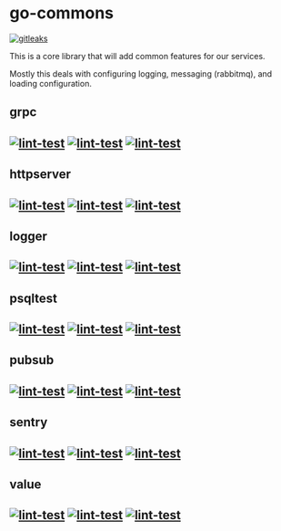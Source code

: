 # go-commons
[![gitleaks](https://img.shields.io/badge/protected%20by-gitleaks-blue)](https://github.com/zricethezav/gitleaks-action)

This is a core library that will add common features for our services.

Mostly this deals with configuring logging, messaging (rabbitmq), and loading configuration.

## grpc
[![lint-test](https://github.com/purposeinplay/go-commons/actions/workflows/lint-test_grpc.yml/badge.svg)](https://github.com/purposeinplay/go-commons/actions/workflows/lint-test_grpc.yml?query=workflow%3ALint+%26+Test+grpc+)
[![lint-test](https://github.com/purposeinplay/go-commons/actions/workflows/codeql_grpc.yaml/badge.svg)](https://github.com/purposeinplay/go-commons/actions/workflows/codeql_grpc.yaml?query=workflow%3A%22CodeQL+grpc%22++)
[![lint-test](https://github.com/purposeinplay/go-commons/actions/workflows/grype_grpc.yaml/badge.svg)](https://github.com/purposeinplay/go-commons/actions/workflows/grype_grpc.yaml?query=workflow%3A%22Grype+grpc%22)
---
## httpserver
[![lint-test](https://github.com/purposeinplay/go-commons/actions/workflows/lint-test_httpserver.yml/badge.svg)](https://github.com/purposeinplay/go-commons/actions/workflows/lint-test_httpserver.yml?query=workflow%3ALint+%26+Test+grpc+)
[![lint-test](https://github.com/purposeinplay/go-commons/actions/workflows/codeql_httpserver.yaml/badge.svg)](https://github.com/purposeinplay/go-commons/actions/workflows/codeql_httpserver.yaml?query=workflow%3A%22CodeQL+grpc%22++)
[![lint-test](https://github.com/purposeinplay/go-commons/actions/workflows/grype_httpserver.yaml/badge.svg)](https://github.com/purposeinplay/go-commons/actions/workflows/grype_httpserver.yaml?query=workflow%3A%22Grype+grpc%22)
---
## logger
[![lint-test](https://github.com/purposeinplay/go-commons/actions/workflows/lint-test_logger.yml/badge.svg)](https://github.com/purposeinplay/go-commons/actions/workflows/lint-test_logger.yml?query=workflow%3ALint+%26+Test+grpc+)
[![lint-test](https://github.com/purposeinplay/go-commons/actions/workflows/codeql_logger.yaml/badge.svg)](https://github.com/purposeinplay/go-commons/actions/workflows/codeql_logger.yaml?query=workflow%3A%22CodeQL+grpc%22++)
[![lint-test](https://github.com/purposeinplay/go-commons/actions/workflows/grype_logger.yaml/badge.svg)](https://github.com/purposeinplay/go-commons/actions/workflows/grype_logger.yaml?query=workflow%3A%22Grype+grpc%22)
---
## psqltest
[![lint-test](https://github.com/purposeinplay/go-commons/actions/workflows/lint-test_psqltest.yml/badge.svg)](https://github.com/purposeinplay/go-commons/actions/workflows/lint-test_psqltest.yml?query=workflow%3ALint+%26+Test+grpc+)
[![lint-test](https://github.com/purposeinplay/go-commons/actions/workflows/codeql_psqltest.yaml/badge.svg)](https://github.com/purposeinplay/go-commons/actions/workflows/codeql_psqltest.yaml?query=workflow%3A%22CodeQL+grpc%22++)
[![lint-test](https://github.com/purposeinplay/go-commons/actions/workflows/grype_psqltest.yaml/badge.svg)](https://github.com/purposeinplay/go-commons/actions/workflows/grype_psqltest.yaml?query=workflow%3A%22Grype+grpc%22)
---
## pubsub
[![lint-test](https://github.com/purposeinplay/go-commons/actions/workflows/lint-test_pubsub.yml/badge.svg)](https://github.com/purposeinplay/go-commons/actions/workflows/lint-test_pubsub.yml?query=workflow%3ALint+%26+Test+grpc+)
[![lint-test](https://github.com/purposeinplay/go-commons/actions/workflows/codeql_pubsub.yaml/badge.svg)](https://github.com/purposeinplay/go-commons/actions/workflows/codeql_pubsub.yaml?query=workflow%3A%22CodeQL+grpc%22++)
[![lint-test](https://github.com/purposeinplay/go-commons/actions/workflows/grype_pubsub.yaml/badge.svg)](https://github.com/purposeinplay/go-commons/actions/workflows/grype_pubsub.yaml?query=workflow%3A%22Grype+grpc%22)
---
## sentry
[![lint-test](https://github.com/purposeinplay/go-commons/actions/workflows/lint-test_sentry.yml/badge.svg)](https://github.com/purposeinplay/go-commons/actions/workflows/lint-test_sentry.yml?query=workflow%3ALint+%26+Test+grpc+)
[![lint-test](https://github.com/purposeinplay/go-commons/actions/workflows/codeql_sentry.yaml/badge.svg)](https://github.com/purposeinplay/go-commons/actions/workflows/codeql_sentry.yaml?query=workflow%3A%22CodeQL+grpc%22++)
[![lint-test](https://github.com/purposeinplay/go-commons/actions/workflows/grype_sentry.yaml/badge.svg)](https://github.com/purposeinplay/go-commons/actions/workflows/grype_sentry.yaml?query=workflow%3A%22Grype+grpc%22)
---
## value
[![lint-test](https://github.com/purposeinplay/go-commons/actions/workflows/lint-test_value.yml/badge.svg)](https://github.com/purposeinplay/go-commons/actions/workflows/lint-test_value.yml?query=workflow%3ALint+%26+Test+grpc+)
[![lint-test](https://github.com/purposeinplay/go-commons/actions/workflows/codeql_value.yaml/badge.svg)](https://github.com/purposeinplay/go-commons/actions/workflows/codeql_value.yaml?query=workflow%3A%22CodeQL+grpc%22++)
[![lint-test](https://github.com/purposeinplay/go-commons/actions/workflows/grype_value.yaml/badge.svg)](https://github.com/purposeinplay/go-commons/actions/workflows/grype_value.yaml?query=workflow%3A%22Grype+grpc%22)
---